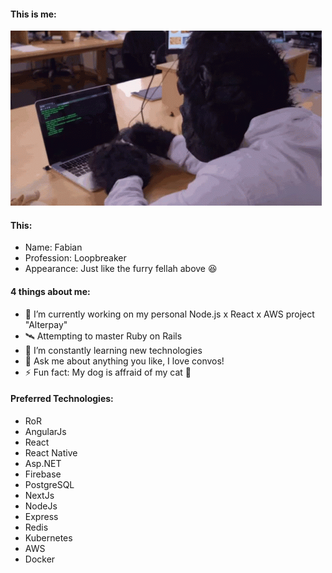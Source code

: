 #### This is me:

![ME XD](tenor.gif)

#### This:

- Name: Fabian
- Profession: Loopbreaker
- Appearance: Just like the furry fellah above 😆

#### 4 things about me:

- 🔭 I’m currently working on my personal Node.js x React x AWS project "Alterpay"
- 🛰️ Attempting to master Ruby on Rails
- 🌱 I’m constantly learning new technologies
- 💬 Ask me about anything you like, I love convos!
- ⚡ Fun fact: My dog is affraid of my cat 🤔

#### Preferred Technologies:

- RoR
- AngularJs
- React
- React Native
- Asp.NET
- Firebase
- PostgreSQL
- NextJs
- NodeJs
- Express
- Redis
- Kubernetes
- AWS
- Docker
